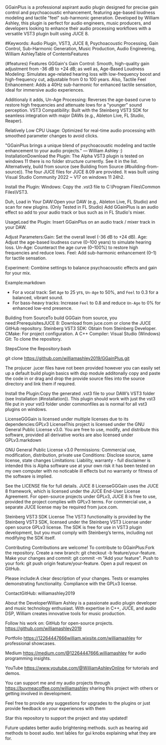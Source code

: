 GGainPlus is a professional aspirant audio plugin designed for precise gain control and psychoacoustic enhancement, 
featuring age-based loudness modeling and tactile "feel" sub-harmonic generation. Developed by William Ashley, 
this plugin is perfect for audio engineers, music producers, and developers looking to enhance their audio processing
workflows with a versatile VST3 plugin built using JUCE 8. 

#Keywords: Audio Plugin, VST3, JUCE 8, Psychoacoustic Processing,
Gain Control, Sub-Harmonic Generation, Music Production, Audio Engineering, William AshleyTable of ContentsFeatures 

(#features)
Features GGGain's Gain Control: Smooth, high-quality gain adjustment from -36 dB to +24 dB; as well as,
Age-Based Loudness Modeling: Simulates age-related hearing loss with low-frequency boost and high-frequency cut,
adjustable from 0 to 100 years. Also, Tactile Feel Enhancement: Adds a 40Hz sub-harmonic for enhanced tactile sensation, 
ideal for immersive audio experiences.

Additionaly it adds,
Un-Age Processing: Reverses the age-based curve to restore high frequencies and attenuate lows for a "younger" sound perception.
VST3 Compatibility: Built with the Steinberg VST3 SDK for seamless integration with major DAWs (e.g., Ableton Live, FL Studio, Reaper).
 

Relatively Low CPU Usage: Optimized for real-time audio processing with smoothed parameter changes to avoid clicks.

"GGainPlus brings a unique blend of psychoacoustic modeling and tactile enhancement to your audio projects." — William Ashley :)
InstallationDownload the Plugin: The Alpha VST3 plugin is tested on windows 11 there is no folder structure currently. See it in the list.
Alternatively, build from source (see Building from Source (#building-from-source)). The four JUCE files for JUCE 8.09 are provided.
It was built using Visual Studio Community 2022 ~ V17 on windows 11 24h2.

Install the Plugin:
Windows: Copy the .vst3 file to C:\Program Files\Common Files\VST3\.

Duh,
Load in Your DAW:Open your DAW (e.g., Ableton Live, FL Studio) and scan for new plugins. (Only Tested in FL Studio)
Add GGainPlus is an audio effect so add  to your audio track or bus such as in FL Studio's mixer.

UsageLoad the Plugin: Insert GGainPlus on an audio track / mixer track in your DAW.

Adjust Parameters:Gain: Set the overall level (-36 dB to +24 dB).
Age: Adjust the age-based loudness curve (0–100 years) to simulate hearing loss.
Un-Age: Counteract the age curve (0–100%) to restore high frequencies and reduce lows.
Feel: Add sub-harmonic enhancement (0–1) for tactile sensation.

Experiment: Combine settings to balance psychoacoustic effects and gain for your mix.

Example:markdown

- For a vocal track: Set `Age` to 25 yrs, `Un-Age` to 50%, and `Feel` to 0.3 for a balanced, vibrant sound.
- For bass-heavy tracks: Increase `Feel` to 0.8 and reduce `Un-Age` to 0% for enhanced low-end presence.

Building from SourceTo build GGGain from source, you need:PrerequisitesJUCE 8: Download from juce.com or clone the JUCE GitHub repository.
Steinberg VST3 SDK: Obtain from Steinberg Developer.
CMake: For project configuration.
A C++ Compiler: Visual Studio (Windows) 
Git: To clone the repository.

StepsClone the Repository:bash

git clone https://github.com/williamashley2019/GGainPlus.git
 
The projucer .jucer files have not been provided however you can easily set up a default build plugin basics with dsp module additonally
copy and paste the code in or drag and drop the provide source files into the source directory and link them if required.

Install the Plugin:Copy the generated .vst3 file to your DAW’s VST3 folder (see Installation (#installation)).
This plugin should work with just the vst3 file put in your vst3 folder under commonfiles as is normal for all vst3 plugins on windows.

LicenseGGGain is licensed under multiple licenses due to its dependencies:GPLv3 LicenseThis project is licensed under the GNU General Public License v3.0. You are free to use, modify, and distribute this software, provided all derivative works are also licensed under GPLv3.markdown

GNU General Public License v3.0
Permissions: Commercial use, modification, distribution, private use
Conditions: Disclose source, same license, state changes
Limitations: Liability, warranty - full disclaimer is intended this is Alpha software use at your own risk it has been tested on my own
computer with no noticable ill effects but no warranty or fitness of the software is implied.

See the LICENSE file for full details.
JUCE 8 LicenseGGGain uses the JUCE 8 framework, which is licensed under the JUCE End-User License Agreement. 
For open-source projects under GPLv3, JUCE 8 is free to use, provided the project complies with GPLv3 terms. 
For commercial use, a separate JUCE license may be required from juce.com.

Steinberg VST3 SDK License
The VST3 functionality is provided by the Steinberg VST3 SDK, licensed under the Steinberg VST3 License under open source GPLv3 license. 
The SDK is free for use in VST3 plugin development, but you must comply with Steinberg’s terms, including not modifying the SDK itself.

Contributing
Contributions are welcome! To contribute to GGainPlus:Fork the repository.
Create a new branch: git checkout -b feature/your-feature.
Make your changes and commit: git commit -m "Add your feature".
Push to your fork: git push origin feature/your-feature.
Open a pull request on GitHub.

Please include:A clear description of your changes.
Tests or examples demonstrating functionality.
Compliance with the GPLv3 license.

ContactGitHub: williamashley2019

About the DeveloperWilliam Ashley is a passionate audio plugin developer and music technology enthusiast. 
With expertise in C++, JUCE, and audio DSP, William creates innovative tools for music production. 

Follow his work on:
GitHub for open-source projects.  https://github.com/williamashley2019

Portfolio https://12264447666william.wixsite.com/williamashley for professional showcases.

Medium  https://medium.com/@12264447666.williamashley for audio programming insights.

YouTube https://www.youtube.com/@WilliamAshleyOnline  for tutorials and demos.

You can support me and my audio projects through https://buymeacoffee.com/williamashley sharing this project with others 
or getting involved in development.

Feel free to provide any suggestions for upgrades to the plugins or just provide feedback on your experiences with them


 Star this repository to support the project and stay updated!

Future updates
better audio brightening methods. such as hearing aid methods to boost audio. 
text lables for gui knobs explaining what they are for.
